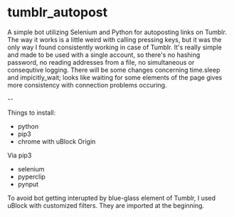 # tumblr_autopost
A simple bot utilizing Selenium and Python for autoposting links on Tumblr. The way it works is a little weird with calling pressing keys, but it was the only way I found consistently working in case of Tumblr. It's really simple and made to be used with a single account, so there's no hashing password, no reading addresses from a file, no simultaneous or consequtive logging. 
There will be some changes concerning time.sleep and impicitly_wait; looks like waiting for some elements of the page gives more consistency with connection problems occuring.

--

Things to install:
- python
- pip3
- chrome with uBlock Origin

Via pip3
- selenium
- pyperclip
- pynput

To avoid bot getting interupted by blue-glass element of Tumblr, I used uBlock with customized filters. They are imported at the beginning. 
